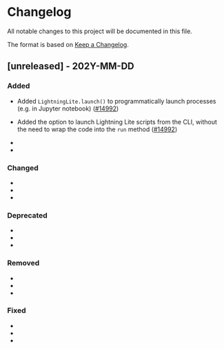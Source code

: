 # Changelog

All notable changes to this project will be documented in this file.

The format is based on [Keep a Changelog](http://keepachangelog.com/en/1.0.0/).


## [unreleased] - 202Y-MM-DD


### Added


- Added `LightningLite.launch()` to programmatically launch processes (e.g. in Jupyter notebook) ([#14992](https://github.com/Lightning-AI/lightning/issues/14992))
- Added the option to launch Lightning Lite scripts from the CLI, without the need to wrap the code into the `run` method ([#14992](https://github.com/Lightning-AI/lightning/issues/14992))

-

-


### Changed

-

-

-


### Deprecated

-

-

-


### Removed

-

-

-


### Fixed

-

-

-
